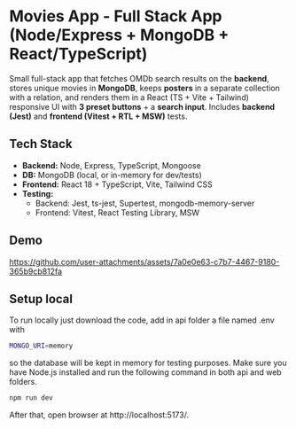 # Movies App - Full Stack App (Node/Express + MongoDB + React/TypeScript)
Small full-stack app that fetches OMDb search results on the **backend**, stores unique movies in **MongoDB**, keeps **posters** in a separate collection with a relation, and renders them in a React (TS + Vite + Tailwind) responsive UI with **3 preset buttons** + a **search input**. Includes **backend (Jest)** and **frontend (Vitest + RTL + MSW)** tests.

## Tech Stack
- **Backend:** Node, Express, TypeScript, Mongoose
- **DB:** MongoDB (local, or in-memory for dev/tests)
- **Frontend:** React 18 + TypeScript, Vite, Tailwind CSS
- **Testing:**  
  - Backend: Jest, ts-jest, Supertest, mongodb-memory-server  
  - Frontend: Vitest, React Testing Library, MSW

## Demo
https://github.com/user-attachments/assets/7a0e0e63-c7b7-4467-9180-365b9cb812fa

## Setup local
To run locally just download the code, add in api folder a file named .env with 
```sh
MONGO_URI=memory
```
so the database will be kept in memory for testing purposes.
Make sure you have Node.js installed and run the following command in both api and web folders.
```sh
npm run dev
```
After that, open browser at http://localhost:5173/.
